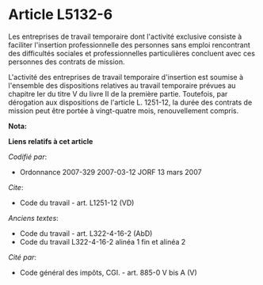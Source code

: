 # Article L5132-6

Les entreprises de travail temporaire dont l'activité exclusive consiste à faciliter l'insertion professionnelle des
personnes sans emploi rencontrant des difficultés sociales et professionnelles particulières concluent avec ces personnes des
contrats de mission.

L'activité des entreprises de travail temporaire d'insertion est soumise à l'ensemble des dispositions relatives au travail
temporaire prévues au chapitre Ier du titre V du livre II de la première partie. Toutefois, par dérogation aux dispositions
de l'article L. 1251-12, la durée des contrats de mission peut être portée à vingt-quatre mois, renouvellement compris.

**Nota:**



**Liens relatifs à cet article**

_Codifié par_:

  - Ordonnance 2007-329 2007-03-12 JORF 13 mars 2007

_Cite_:

  - Code du travail - art. L1251-12 (VD)

_Anciens textes_:

  - Code du travail - art. L322-4-16-2 (AbD)
  - Code du travail L322-4-16-2 alinéa 1 fin et alinéa 2

_Cité par_:

  - Code général des impôts, CGI. - art. 885-0 V bis A (V)
